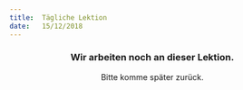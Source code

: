 ```yaml
---
title:  Tägliche Lektion
date:   15/12/2018
---
```


### <center>Wir arbeiten noch an dieser Lektion.</center>
<center>Bitte komme später zurück.</center>